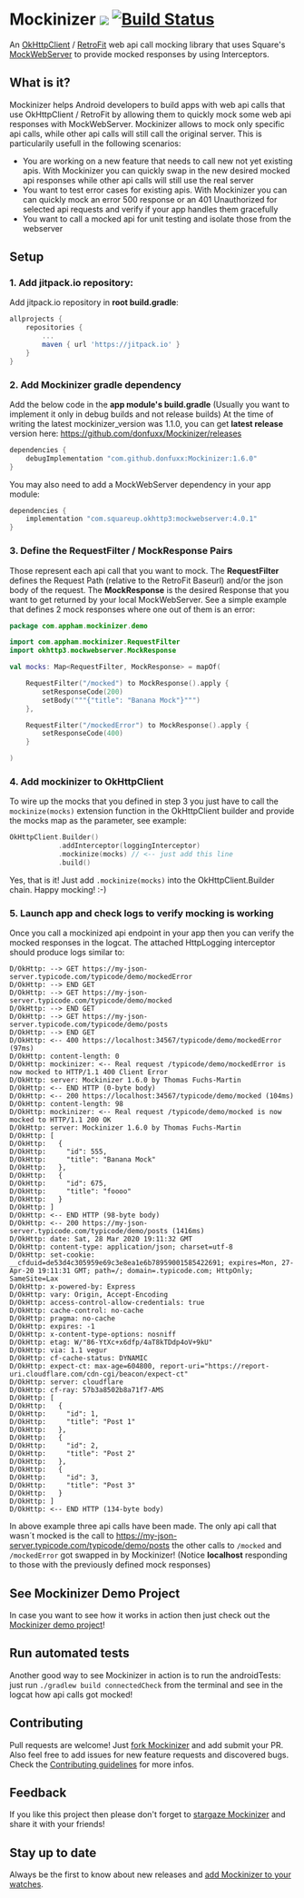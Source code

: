 # Mockinizer [![](https://jitpack.io/v/donfuxx/Mockinizer.svg)](https://jitpack.io/#donfuxx/Mockinizer) [![Build Status](https://travis-ci.org/donfuxx/Mockinizer.svg?branch=master)](https://travis-ci.org/donfuxx/Mockinizer)

An [OkHttpClient](https://github.com/square/okhttp) / [RetroFit](https://github.com/square/retrofit) web api call mocking library that uses Square's [MockWebServer](https://github.com/square/okhttp/tree/master/mockwebserver) to provide mocked responses by using Interceptors.

## What is it?

Mockinizer helps Android developers to build apps with web api calls that use OkHttpClient / RetroFit by allowing them to quickly mock some web api responses with MockWebServer. Mockinizer allows to mock only specific api calls, while other api calls will still call the original server. 
This is particularily usefull in the following scenarios:
- You are working on a new feature that needs to call new not yet existing apis. With Mockinizer you can quickly swap in the new desired mocked api responses while other api calls will still use the real server
- You want to test error cases for existing apis. With Mockinizer you can can quickly mock an error 500 response or an 401 Unauthorized for selected api requests and verify if your app handles them gracefully
- You want to call a mocked api for unit testing and isolate those from the webserver

## Setup

### 1. Add jitpack.io repository: 
Add jitpack.io repository in **root build.gradle**:
```gradle
allprojects {
	repositories {
		...
		maven { url 'https://jitpack.io' }
	}
}
```

### 2. Add Mockinizer gradle dependency
Add the below code in the **app module's build.gradle** (Usually you want to implement it only in debug builds and not release builds) At the time of writing the latest mockinizer_version was 1.1.0, you can get **latest release** version here: https://github.com/donfuxx/Mockinizer/releases
```gradle
dependencies {
    debugImplementation "com.github.donfuxx:Mockinizer:1.6.0"
}
``` 
You may also need to add a MockWebServer dependency in your app module:
```gradle
dependencies {
    implementation "com.squareup.okhttp3:mockwebserver:4.0.1"
}
``` 

### 3. Define the RequestFilter / MockResponse Pairs 
Those represent each api call that you want to mock. The **RequestFilter** defines the Request Path (relative to the RetroFit Baseurl) and/or the json body of the request. The **MockResponse** is the desired Response that you want to get returned by your local MockWebServer. See a simple example that defines 2 mock responses where one out of them is an error:
```Kotlin
package com.appham.mockinizer.demo

import com.appham.mockinizer.RequestFilter
import okhttp3.mockwebserver.MockResponse

val mocks: Map<RequestFilter, MockResponse> = mapOf(

    RequestFilter("/mocked") to MockResponse().apply {
        setResponseCode(200)
        setBody("""{"title": "Banana Mock"}""")
    },

    RequestFilter("/mockedError") to MockResponse().apply {
        setResponseCode(400)
    }

)
```

### 4. Add mockinizer to OkHttpClient
To wire up the mocks that you defined in step 3 you just have to call the `mockinize(mocks)` extension function in the OkHttpClient builder and provide the mocks map as the parameter, see example:
```Kotlin
OkHttpClient.Builder()
            .addInterceptor(loggingInterceptor)
            .mockinize(mocks) // <-- just add this line
            .build()
```
Yes, that is it! Just add `.mockinize(mocks)` into the OkHttpClient.Builder chain. Happy mocking! :-)

### 5. Launch app and check logs to verify mocking is working
Once you call a mockinized api endpoint in your app then you can verify the mocked responses in the logcat. The attached HttpLogging interceptor should produce logs similar to:
```
D/OkHttp: --> GET https://my-json-server.typicode.com/typicode/demo/mockedError
D/OkHttp: --> END GET
D/OkHttp: --> GET https://my-json-server.typicode.com/typicode/demo/mocked
D/OkHttp: --> END GET
D/OkHttp: --> GET https://my-json-server.typicode.com/typicode/demo/posts
D/OkHttp: --> END GET
D/OkHttp: <-- 400 https://localhost:34567/typicode/demo/mockedError (97ms)
D/OkHttp: content-length: 0
D/OkHttp: mockinizer: <-- Real request /typicode/demo/mockedError is now mocked to HTTP/1.1 400 Client Error
D/OkHttp: server: Mockinizer 1.6.0 by Thomas Fuchs-Martin
D/OkHttp: <-- END HTTP (0-byte body)
D/OkHttp: <-- 200 https://localhost:34567/typicode/demo/mocked (104ms)
D/OkHttp: content-length: 98
D/OkHttp: mockinizer: <-- Real request /typicode/demo/mocked is now mocked to HTTP/1.1 200 OK
D/OkHttp: server: Mockinizer 1.6.0 by Thomas Fuchs-Martin
D/OkHttp: [
D/OkHttp:   {
D/OkHttp:     "id": 555,
D/OkHttp:     "title": "Banana Mock"
D/OkHttp:   },
D/OkHttp:   {
D/OkHttp:     "id": 675,
D/OkHttp:     "title": "foooo"
D/OkHttp:   }
D/OkHttp: ]
D/OkHttp: <-- END HTTP (98-byte body)
D/OkHttp: <-- 200 https://my-json-server.typicode.com/typicode/demo/posts (1416ms)
D/OkHttp: date: Sat, 28 Mar 2020 19:11:32 GMT
D/OkHttp: content-type: application/json; charset=utf-8
D/OkHttp: set-cookie: __cfduid=de53d4c305959e69c3e8ea1e6b78959001585422691; expires=Mon, 27-Apr-20 19:11:31 GMT; path=/; domain=.typicode.com; HttpOnly; SameSite=Lax
D/OkHttp: x-powered-by: Express
D/OkHttp: vary: Origin, Accept-Encoding
D/OkHttp: access-control-allow-credentials: true
D/OkHttp: cache-control: no-cache
D/OkHttp: pragma: no-cache
D/OkHttp: expires: -1
D/OkHttp: x-content-type-options: nosniff
D/OkHttp: etag: W/"86-YtXc+x6dfp/4aT8kTDdp4oV+9kU"
D/OkHttp: via: 1.1 vegur
D/OkHttp: cf-cache-status: DYNAMIC
D/OkHttp: expect-ct: max-age=604800, report-uri="https://report-uri.cloudflare.com/cdn-cgi/beacon/expect-ct"
D/OkHttp: server: cloudflare
D/OkHttp: cf-ray: 57b3a8502b8a71f7-AMS
D/OkHttp: [
D/OkHttp:   {
D/OkHttp:     "id": 1,
D/OkHttp:     "title": "Post 1"
D/OkHttp:   },
D/OkHttp:   {
D/OkHttp:     "id": 2,
D/OkHttp:     "title": "Post 2"
D/OkHttp:   },
D/OkHttp:   {
D/OkHttp:     "id": 3,
D/OkHttp:     "title": "Post 3"
D/OkHttp:   }
D/OkHttp: ]
D/OkHttp: <-- END HTTP (134-byte body)
```
In above example three api calls have been made. The only api call that wasn´t mocked is the call to https://my-json-server.typicode.com/typicode/demo/posts the other calls to `/mocked` and `/mockedError` got swapped in by Mockinizer! (Notice **localhost** responding to those with the previously defined mock responses)


## See Mockinizer Demo Project
In case you want to see how it works in action then just check out the [Mockinizer demo project](https://github.com/donfuxx/MockinizerDemo)!

## Run automated tests
Another good way to see Mockinizer in action is to run the androidTests: just run `./gradlew build connectedCheck` from the terminal and see in the logcat how api calls got mocked!

## Contributing
Pull requests are welcome! Just [fork Mockinizer](https://github.com/donfuxx/Mockinizer/network/members) and add submit your PR. Also feel free to add issues for new feature requests and discovered bugs. Check the [Contributing guidelines](https://github.com/donfuxx/Mockinizer/blob/master/CONTRIBUTING.md) for more infos.

## Feedback
If you like this project then please don't forget to [stargaze Mockinizer](https://github.com/donfuxx/Mockinizer/stargazers) and share it with your friends! 

## Stay up to date
Always be the first to know about new releases and [add Mockinizer to your watches](https://github.com/donfuxx/Mockinizer/watchers).
